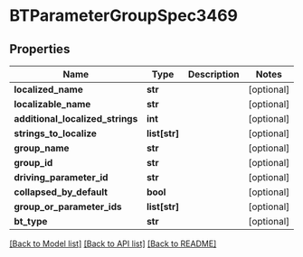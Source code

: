 # BTParameterGroupSpec3469

## Properties
Name | Type | Description | Notes
------------ | ------------- | ------------- | -------------
**localized_name** | **str** |  | [optional] 
**localizable_name** | **str** |  | [optional] 
**additional_localized_strings** | **int** |  | [optional] 
**strings_to_localize** | **list[str]** |  | [optional] 
**group_name** | **str** |  | [optional] 
**group_id** | **str** |  | [optional] 
**driving_parameter_id** | **str** |  | [optional] 
**collapsed_by_default** | **bool** |  | [optional] 
**group_or_parameter_ids** | **list[str]** |  | [optional] 
**bt_type** | **str** |  | [optional] 

[[Back to Model list]](../README.md#documentation-for-models) [[Back to API list]](../README.md#documentation-for-api-endpoints) [[Back to README]](../README.md)


